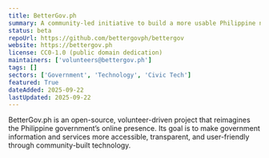 ```yaml
---
title: BetterGov.ph
summary: A community‐led initiative to build a more usable Philippine national government website; open, volunteer-driven, aiming to improve how citizens access government services and information.
status: beta
repoUrl: https://github.com/bettergovph/bettergov
website: https://bettergov.ph
license: CC0-1.0 (public domain dedication)
maintainers: ['volunteers@bettergov.ph']
tags: []
sectors: ['Government', 'Technology', 'Civic Tech']
featured: True
dateAdded: 2025-09-22
lastUpdated: 2025-09-22
---
```


BetterGov.ph is an open-source, volunteer-driven project that reimagines the Philippine government’s online presence. Its goal is to make government information and services more accessible, transparent, and user-friendly through community-built technology.
